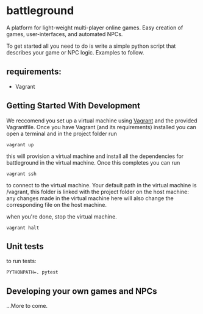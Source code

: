 # battleground

A platform for light-weight multi-player online games. Easy creation of games, user-interfaces, and automated NPCs.

To get started all you need to do is write a simple python script that describes your game or NPC logic. Examples to follow.

## requirements:
- Vagrant


## Getting Started With Development
We reccomend you set up a virtual machine using [Vagrant](https://www.vagrantup.com/) and the provided Vagrantfile. Once you have Vagrant (and its requirements) installed you can open a terminal and in the project folder run

```
vagrant up
```

this will provision a virtual machine and install all the dependencies for battleground in the virtual machine. Once this completes you can run

```
vagrant ssh
```

to connect to the virtual machine. Your default path in the virtual machine is /vagrant, this folder is linked with the project folder on the host machine: any changes made in the virtual machine here will also change the corresponding file on the host machine.

when you're done, stop the virtual machine.

```
vagrant halt
```


## Unit tests
to run tests:
```
PYTHONPATH=. pytest
```

## Developing your own games and NPCs

...More to come.
